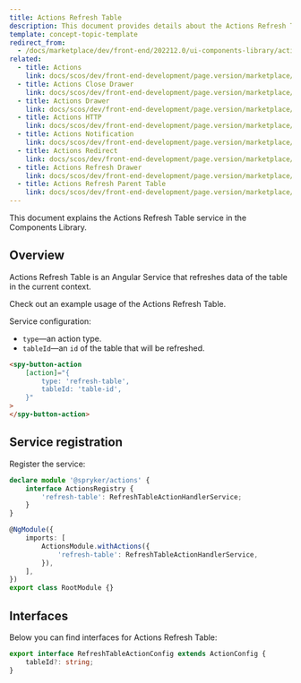 ```yaml
---
title: Actions Refresh Table
description: This document provides details about the Actions Refresh Table service in the Components Library.
template: concept-topic-template
redirect_from:
  - /docs/marketplace/dev/front-end/202212.0/ui-components-library/actions/actions-refresh-table.html
related:
  - title: Actions
    link: docs/scos/dev/front-end-development/page.version/marketplace/ui-components-library/actions/ui-components-library-actions.html
  - title: Actions Close Drawer
    link: docs/scos/dev/front-end-development/page.version/marketplace/ui-components-library/actions/actions-close-drawer.html
  - title: Actions Drawer
    link: docs/scos/dev/front-end-development/page.version/marketplace/ui-components-library/actions/actions-drawer.html
  - title: Actions HTTP
    link: docs/scos/dev/front-end-development/page.version/marketplace/ui-components-library/actions/actions-http.html
  - title: Actions Notification
    link: docs/scos/dev/front-end-development/page.version/marketplace/ui-components-library/actions/actions-notification.html
  - title: Actions Redirect
    link: docs/scos/dev/front-end-development/page.version/marketplace/ui-components-library/actions/actions-redirect.html
  - title: Actions Refresh Drawer
    link: docs/scos/dev/front-end-development/page.version/marketplace/ui-components-library/actions/actions-refresh-drawer.html
  - title: Actions Refresh Parent Table
    link: docs/scos/dev/front-end-development/page.version/marketplace/ui-components-library/actions/actions-refresh-parent-table.html
---
```


This document explains the Actions Refresh Table service in the Components Library.

## Overview

Actions Refresh Table is an Angular Service that refreshes data of the table in the current context.

Check out an example usage of the Actions Refresh Table.

Service configuration:

- `type`—an action type.  
- `tableId`—an `id` of the table that will be refreshed.  

```html
<spy-button-action
    [action]="{
        type: 'refresh-table',
        tableId: 'table-id',
    }"
>
</spy-button-action>
```

## Service registration

Register the service:

```ts
declare module '@spryker/actions' {
    interface ActionsRegistry {
        'refresh-table': RefreshTableActionHandlerService;
    }
}

@NgModule({
    imports: [
        ActionsModule.withActions({
            'refresh-table': RefreshTableActionHandlerService,
        }),
    ],
})
export class RootModule {}
```

## Interfaces

Below you can find interfaces for Actions Refresh Table:

```ts
export interface RefreshTableActionConfig extends ActionConfig {
    tableId?: string;
}
```
